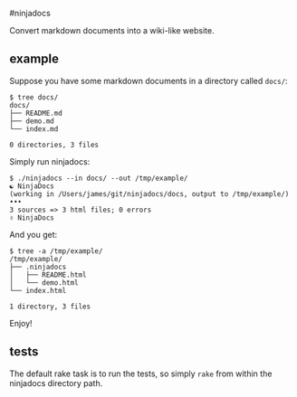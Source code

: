 #ninjadocs

Convert markdown documents into a wiki-like website.

## example

Suppose you have some markdown documents in a directory called `docs/`:

    $ tree docs/
    docs/
    ├── README.md
    ├── demo.md
    └── index.md

    0 directories, 3 files

Simply run ninjadocs:

    $ ./ninjadocs --in docs/ --out /tmp/example/
    ☯ NinjaDocs
    (working in /Users/james/git/ninjadocs/docs, output to /tmp/example/)
    •••
    3 sources => 3 html files; 0 errors
    ✌ NinjaDocs

And you get:

    $ tree -a /tmp/example/
    /tmp/example/
    ├── .ninjadocs
    │   ├── README.html
    │   └── demo.html
    └── index.html

    1 directory, 3 files

Enjoy!

## tests

The default rake task is to run the tests, so simply `rake` from within the ninjadocs directory path.
